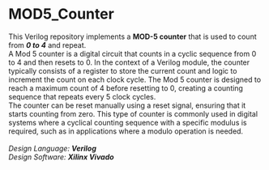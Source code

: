 # MOD5_Counter

This Verilog repository implements a **MOD-5 counter** that is used to count from ***0 to 4*** and repeat.
<br/> A Mod 5 counter is a digital circuit that counts in a cyclic sequence from 0 to 4 and then resets to 0. In the context of a Verilog module, the counter typically consists of a register to store the current count and logic to increment the count on each clock cycle. The Mod 5 counter is designed to reach a maximum count of 4 before resetting to 0, creating a counting sequence that repeats every 5 clock cycles. 
<br/> The counter can be reset manually using a reset signal, ensuring that it starts counting from zero. This type of counter is commonly used in digital systems where a cyclical counting sequence with a specific modulus is required, such as in applications where a modulo operation is needed.
<br/>
<br/> *Design Language:* ***Verilog***
<br/> *Design Software:* ***Xilinx Vivado***
